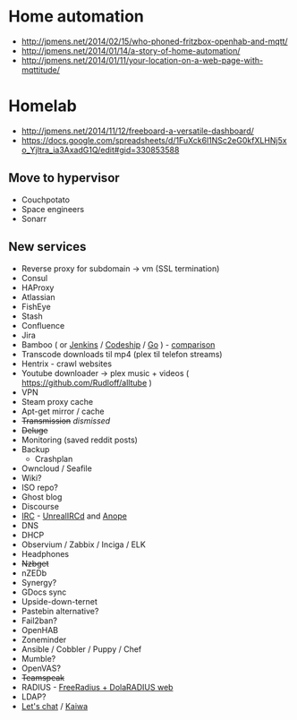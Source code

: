# Home automation
* http://jpmens.net/2014/02/15/who-phoned-fritzbox-openhab-and-mqtt/
* http://jpmens.net/2014/01/14/a-story-of-home-automation/
* http://jpmens.net/2014/01/11/your-location-on-a-web-page-with-mqttitude/

# Homelab
* http://jpmens.net/2014/11/12/freeboard-a-versatile-dashboard/
* https://docs.google.com/spreadsheets/d/1FuXck6l1NSc2eG0kfXLHNj5xo_Yjltra_ia3AxadG1Q/edit#gid=330853588

## Move to hypervisor
* Couchpotato
* Space engineers
* Sonarr

## New services
* Reverse proxy for subdomain -> vm (SSL termination)
 * Consul
 * HAProxy
* Atlassian
 * FishEye
 * Stash
 * Confluence
 * Jira
 * Bamboo ( or [Jenkins](http://jenkins-ci.org) / [Codeship](https://codeship.com/) / [Go](http://www.go.cd/) ) - [comparison](http://www.quora.com/What-is-the-difference-between-Bamboo-CircleCI-CIsimple-Ship-io-Codeship-Jenkins-Hudson-Semaphoreapp-Shippable-Solano-CI-TravisCI-and-Wercker)
* Transcode downloads til mp4 (plex til telefon streams)
* Hentrix - crawl websites
* Youtube downloader -> plex music + videos ( https://github.com/Rudloff/alltube )
* VPN
* Steam proxy cache
* Apt-get mirror / cache
* ~~Transmission~~ _dismissed_
* ~~Deluge~~
* Monitoring (saved reddit posts)
* Backup
  * Crashplan
* Owncloud / Seafile
* Wiki?
* ISO repo?
* Ghost blog
* Discourse
* [IRC](http://archive.news.softpedia.com/news/Building-Your-Own-IRC-Server-With-Services-40772.shtml) - [UnrealIRCd](https://www.unrealircd.org/) and [Anope](http://www.anope.org/)
* DNS
* DHCP
* Observium / Zabbix / Inciga / ELK
* Headphones
* ~~Nzbget~~
* nZEDb
* Synergy?
* GDocs sync
* Upside-down-ternet
* Pastebin alternative?
* Fail2ban?
* OpenHAB
* Zoneminder
* Ansible / Cobbler / Puppy / Chef
* Mumble?
* OpenVAS?
* ~~Teamspeak~~
* RADIUS - [FreeRadius + DolaRADIUS web](http://linuxdrops.com/install-freeradius-with-web-based-management-daloradius-on-centosrhel-debian-ubuntu/)
* LDAP?
* [Let's chat](https://sdelements.github.io/lets-chat/) / [Kaiwa](http://getkaiwa.com/)
